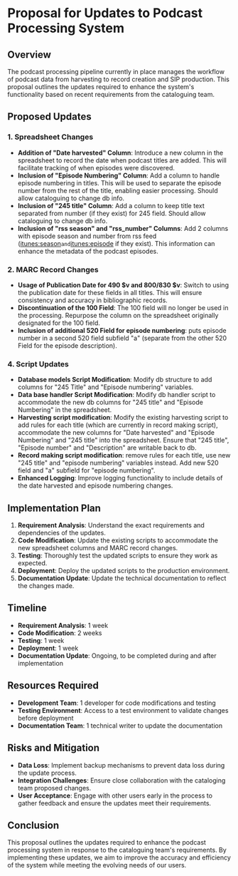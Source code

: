 # Proposal for Updates to Podcast Processing System

## Overview

The podcast processing pipeline currently in place manages the workflow of podcast data from harvesting to record creation and SIP production. This proposal outlines the updates required to enhance the system's functionality based on recent requirements from the cataloguing team.

## Proposed Updates

### 1. Spreadsheet Changes
- **Addition of "Date harvested" Column**: Introduce a new column in the spreadsheet to record the date when podcast titles are added. This will facilitate tracking of when episodes were discovered.
- **Inclusion of "Episode Numbering" Column**: Add a column to handle episode numbering in titles. This will be used to separate the episode number from the rest of the title, enabling easier processing. Should allow cataloguing to change db info.
- **Inclusion of "245 title" Column**: Add a column to keep title text separated from number (if they exist) for 245 field. Should allow cataloguing to change db info.
- **Inclusion of "rss season" and "rss_number" Columns**: Add 2 columns with episode  season and number from rss feed (<itunes:season>` and `<itunes:episode> if they exist). This information can enhance the metadata of the podcast episodes.

### 2. MARC Record Changes
- **Usage of Publication Date for 490 $v and 800/830 $v**: Switch to using the publication date for these fields in all titles. This will ensure consistency and accuracy in bibliographic records.
- **Discontinuation of the 100 Field**: The 100 field will no longer be used in the processing. Repurpose the column on the spreadsheet originally designated for the 100 field.
- **Inclusion of additional 520 Field for episode numbering**:  puts episode number in a second 520 field subfield "a" (separate from the other 520 Field for the episode description).

### 4. Script Updates
- **Database models Script Modification**: Modify db structure to add columns for "245 Title" and "Episode numbering" variables.
- **Data base handler Script Modification**: Modify db handler script to accommodate the new db columns for "245 title" and "Episode Numbering" in the spreadsheet.
- **Harvesting script modification**: Modify the existing harvesting script to add rules for each title (which are currently in record making script), accommodate the new columns for "Date harvested" and "Episode Numbering" and "245 title" into the spreadsheet. Ensure that "245 title", "Episode number" and "Description" are writable back to db.
- **Record making script modification**: remove rules for each title, use new "245 title" and "episode numbering" variables instead. Add new 520 field and "a" subfield for "episode numbering".
- **Enhanced Logging**: Improve logging functionality to include details of the date harvested and episode numbering changes.

## Implementation Plan

1. **Requirement Analysis**: Understand the exact requirements and dependencies of the updates.
2. **Code Modification**: Update the existing scripts to accommodate the new spreadsheet columns and MARC record changes.
3. **Testing**: Thoroughly test the updated scripts to ensure they work as expected.
4. **Deployment**: Deploy the updated scripts to the production environment.
5. **Documentation Update**: Update the technical documentation to reflect the changes made.

## Timeline

- **Requirement Analysis**: 1 week
- **Code Modification**: 2 weeks
- **Testing**: 1 week
- **Deployment**: 1 week
- **Documentation Update**: Ongoing, to be completed during and after implementation

## Resources Required

- **Development Team**: 1 developer for code modifications and testing
- **Testing Environment**: Access to a test environment to validate changes before deployment
- **Documentation Team**: 1 technical writer to update the documentation

## Risks and Mitigation

- **Data Loss**: Implement backup mechanisms to prevent data loss during the update process.
- **Integration Challenges**: Ensure close collaboration with the cataloging team proposed changes.
- **User Acceptance**: Engage with other users early in the process to gather feedback and ensure the updates meet their requirements.

## Conclusion

This proposal outlines the updates required to enhance the podcast processing system in response to the cataloguing team's requirements. By implementing these updates, we aim to improve the accuracy and efficiency of the system while meeting the evolving needs of our users.

